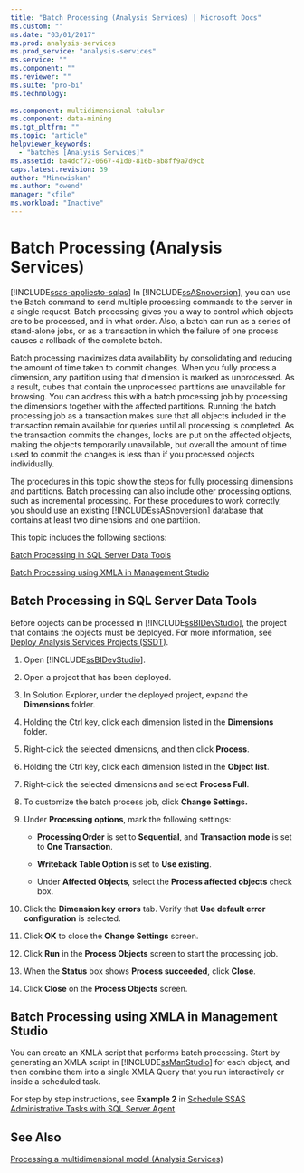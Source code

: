 ```yaml
---
title: "Batch Processing (Analysis Services) | Microsoft Docs"
ms.custom: ""
ms.date: "03/01/2017"
ms.prod: analysis-services
ms.prod_service: "analysis-services"
ms.service: ""
ms.component: ""
ms.reviewer: ""
ms.suite: "pro-bi"
ms.technology: 
  
ms.component: multidimensional-tabular
ms.component: data-mining
ms.tgt_pltfrm: ""
ms.topic: "article"
helpviewer_keywords: 
  - "batches [Analysis Services]"
ms.assetid: ba4dcf72-0667-41d0-816b-ab8ff9a7d9cb
caps.latest.revision: 39
author: "Minewiskan"
ms.author: "owend"
manager: "kfile"
ms.workload: "Inactive"
---
```

# Batch Processing (Analysis Services)
[!INCLUDE[ssas-appliesto-sqlas](../../includes/ssas-appliesto-sqlas.md)]
  In [!INCLUDE[ssASnoversion](../../includes/ssasnoversion-md.md)], you can use the Batch command to send multiple processing commands to the server in a single request. Batch processing gives you a way to control which objects are to be processed, and in what order. Also, a batch can run as a series of stand-alone jobs, or as a transaction in which the failure of one process causes a rollback of the complete batch.  
  
 Batch processing maximizes data availability by consolidating and reducing the amount of time taken to commit changes. When you fully process a dimension, any partition using that dimension is marked as unprocessed. As a result, cubes that contain the unprocessed partitions are unavailable for browsing. You can address this with a batch processing job by processing the dimensions together with the affected partitions. Running the batch processing job as a transaction makes sure that all objects included in the transaction remain available for queries until all processing is completed. As the transaction commits the changes, locks are put on the affected objects, making the objects temporarily unavailable, but overall the amount of time used to commit the changes is less than if you processed objects individually.  
  
 The procedures in this topic show the steps for fully processing dimensions and partitions. Batch processing can also include other processing options, such as incremental processing. For these procedures to work correctly, you should use an existing [!INCLUDE[ssASnoversion](../../includes/ssasnoversion-md.md)] database that contains at least two dimensions and one partition.  
  
 This topic includes the following sections:  
  
 [Batch Processing in SQL Server Data Tools](#bkmk_ssdt)  
  
 [Batch Processing using XMLA in Management Studio](#bkmk_xmla)  
  
##  <a name="bkmk_ssdt"></a> Batch Processing in SQL Server Data Tools  
 Before objects can be processed in [!INCLUDE[ssBIDevStudio](../../includes/ssbidevstudio-md.md)], the project that contains the objects must be deployed. For more information, see [Deploy Analysis Services Projects &#40;SSDT&#41;](../../analysis-services/multidimensional-models/deploy-analysis-services-projects-ssdt.md).  
  
1.  Open [!INCLUDE[ssBIDevStudio](../../includes/ssbidevstudio-md.md)].  
  
2.  Open a project that has been deployed.  
  
3.  In Solution Explorer, under the deployed project, expand the **Dimensions** folder.  
  
4.  Holding the Ctrl key, click each dimension listed in the **Dimensions** folder.  
  
5.  Right-click the selected dimensions, and then click **Process**.  
  
6.  Holding the Ctrl key, click each dimension listed in the **Object list**.  
  
7.  Right-click the selected dimensions and select **Process Full**.  
  
8.  To customize the batch process job, click **Change Settings.**  
  
9. Under **Processing options**, mark the following settings:  
  
    -   **Processing Order** is set to **Sequential**, and **Transaction mode** is set to **One Transaction**.  
  
    -   **Writeback Table Option** is set to **Use existing**.  
  
    -   Under **Affected Objects**, select the **Process affected objects** check box.  
  
10. Click the **Dimension key errors** tab. Verify that **Use default error configuration** is selected.  
  
11. Click **OK** to close the **Change Settings** screen.  
  
12. Click **Run** in the **Process Objects** screen to start the processing job.  
  
13. When the **Status** box shows **Process succeeded**, click **Close**.  
  
14. Click **Close** on the **Process Objects** screen.  
  
##  <a name="bkmk_xmla"></a> Batch Processing using XMLA in Management Studio  
 You can create an XMLA script that performs batch processing. Start by generating an XMLA script in [!INCLUDE[ssManStudio](../../includes/ssmanstudio-md.md)] for each object, and then combine them into a single XMLA Query that you run interactively or inside a scheduled task.  
  
 For step by step instructions, see **Example 2** in [Schedule SSAS Administrative Tasks with SQL Server Agent](../../analysis-services/instances/schedule-ssas-administrative-tasks-with-sql-server-agent.md)  
  
## See Also  
 [Processing a multidimensional model &#40;Analysis Services&#41;](../../analysis-services/multidimensional-models/processing-a-multidimensional-model-analysis-services.md)  
  
  
